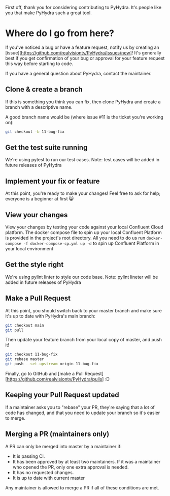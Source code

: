First off, thank you for considering contributing to PyHydra. It's people
like you that make PyHydra such a great tool.

# Where do I go from here?

If you've noticed a bug or have a feature request, notify us by creating an [issue][https://github.com/realvisiontv/PyHydra/issues/new]! It's
generally best if you get confirmation of your bug or approval for your feature request this way before starting to code.

If you have a general question about PyHydra, contact the maintainer.

## Clone & create a branch

If this is something you think you can fix, then clone PyHydra and create a branch with a descriptive name.

A good branch name would be (where issue #11 is the ticket you're working on):

```sh
git checkout -b 11-bug-fix
```

## Get the test suite running

We're using pytest to run our test cases. Note: test cases will be added in future releases of PyHydra

## Implement your fix or feature

At this point, you're ready to make your changes! Feel free to ask for help; everyone is a beginner at first :smile_cat:

## View your changes

View your changes by testing your code against your local Confluent Cloud platform. The docker compose file to spin up your local Confluent Platform is provided in the project's root directory. All you need to do us run `docker-compose -f docker-compose-cp.yml up -d` to spin up Confluent Platform in your local environment

## Get the style right

We're using pylint linter to style our code base. Note: pylint lineter will be added in future releases of PyHydra

## Make a Pull Request

At this point, you should switch back to your master branch and make sure it's up to date with PyHydra's main branch:

```sh
git checkout main
git pull
```

Then update your feature branch from your local copy of master, and push it!

```sh
git checkout 11-bug-fix
git rebase master
git push --set-upstream origin 11-bug-fix
```

Finally, go to GitHub and [make a Pull Request][https://github.com/realvisiontv/PyHydra/pulls] :D

## Keeping your Pull Request updated

If a maintainer asks you to "rebase" your PR, they're saying that a lot of code has changed, and that you need to update your branch so it's easier to merge.

## Merging a PR (maintainers only)

A PR can only be merged into master by a maintainer if:

* It is passing CI.
* It has been approved by at least two maintainers. If it was a maintainer who opened the PR, only one extra approval is needed.
* It has no requested changes.
* It is up to date with current master

Any maintainer is allowed to merge a PR if all of these conditions are met.
